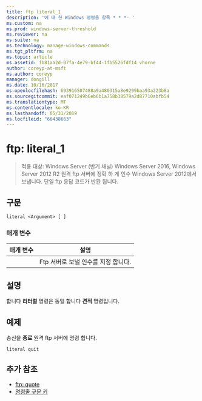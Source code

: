 ```yaml
---
title: ftp literal_1
description: '에 대 한 Windows 명령을 항목 * * *- '
ms.custom: na
ms.prod: windows-server-threshold
ms.reviewer: na
ms.suite: na
ms.technology: manage-windows-commands
ms.tgt_pltfrm: na
ms.topic: article
ms.assetid: fb81aa2d-07fa-4e79-bf44-1fb5526fdf14 vhorne
author: coreyp-at-msft
ms.author: coreyp
manager: dongill
ms.date: 10/16/2017
ms.openlocfilehash: 693916507488a9a480315a8e9299baa93a223b8a
ms.sourcegitcommit: eaf071249b6eb6b1a758b38579a2d87710abfb54
ms.translationtype: MT
ms.contentlocale: ko-KR
ms.lasthandoff: 05/31/2019
ms.locfileid: "66438663"
---
```

# <a name="ftp-literal1"></a>ftp: literal_1

>적용 대상: Windows Server (반기 채널) Windows Server 2016, Windows Server 2012 R2 원격 ftp 서버에 정확 하 게 인수 Windows Server 2012에서 보냅니다. 단일 ftp 응답 코드가 반환 됩니다.   

## <a name="syntax"></a>구문  
```  
literal <Argument> [ ]  
```  
### <a name="parameters"></a>매개 변수  

| 매개 변수  |                    설명                    |
|------------|---------------------------------------------------|
| <Argument> | Ftp 서버로 보낼 인수를 지정 합니다. |

## <a name="remarks"></a>설명  
합니다 **리터럴** 명령은 동일 합니다 **견적** 명령입니다.  
## <a name="BKMK_Examples"></a>예제  
송신을 **종료** 원격 ftp 서버에 명령 합니다.  
```  
literal quit  
```  
## <a name="additional-references"></a>추가 참조  
-   [ftp: quote](ftp-quote.md)  
-   [명령줄 구문 키](command-line-syntax-key.md)  
